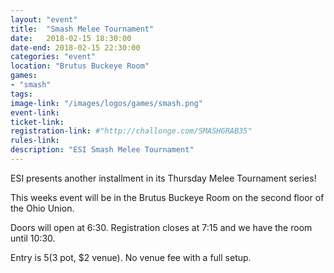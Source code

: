 ```yaml
---
layout: "event"
title:  "Smash Melee Tournament"
date:   2018-02-15 18:30:00
date-end: 2018-02-15 22:30:00
categories: "event"
location: "Brutus Buckeye Room"
games:
- "smash"
tags:
image-link: "/images/logos/games/smash.png"
event-link:
ticket-link:
registration-link: #"http://challonge.com/SMASHGRAB35"
rules-link:
description: "ESI Smash Melee Tournament"
---
```


ESI presents another installment in its Thursday Melee Tournament series!

This weeks event will be in the Brutus Buckeye Room on the second floor of the Ohio Union.

Doors will open at 6:30. Registration closes at 7:15 and we have the room until 10:30.

Entry is $5 ($3 pot, $2 venue). No venue fee with a full setup.
